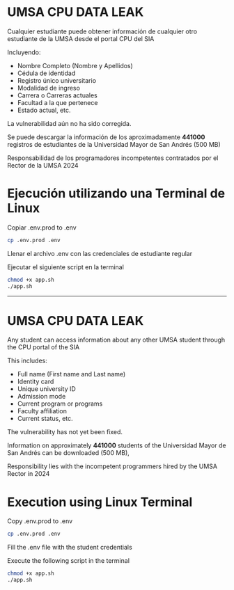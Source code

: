 # UMSA CPU DATA LEAK

Cualquier estudiante puede obtener información de cualquier otro estudiante de la UMSA desde el portal CPU del SIA

Incluyendo:
- Nombre Completo (Nombre y Apellidos)
- Cédula de identidad
- Registro único universitario
- Modalidad de ingreso
- Carrera o Carreras actuales
- Facultad a la que pertenece
- Estado actual, etc.

La vulnerabilidad aún no ha sido corregida.

Se puede descargar la información de los aproximadamente **441000** registros de estudiantes de la Universidad Mayor de San Andrés (500 MB)

Responsabilidad de los programadores incompetentes contratados por el Rector de la UMSA 2024

# Ejecución utilizando una Terminal de Linux

Copiar .env.prod to .env

```sh
cp .env.prod .env
```

Llenar el archivo .env con las credenciales de estudiante regular

Ejecutar el siguiente script en la terminal

```sh
chmod +x app.sh
./app.sh
```

---

# UMSA CPU DATA LEAK

Any student can access information about any other UMSA student through the CPU portal of the SIA

This includes:
- Full name (First name and Last name)
- Identity card
- Unique university ID
- Admission mode
- Current program or programs
- Faculty affiliation
- Current status, etc.

The vulnerability has not yet been fixed.

Information on approximately **441000** students of the Universidad Mayor de San Andrés can be downloaded (500 MB), 

Responsibility lies with the incompetent programmers hired by the UMSA Rector in 2024

# Execution using Linux Terminal

Copy .env.prod to .env

```sh
cp .env.prod .env
```

Fill the .env file with the student credentials

Execute the following script in the terminal

```sh
chmod +x app.sh
./app.sh
```